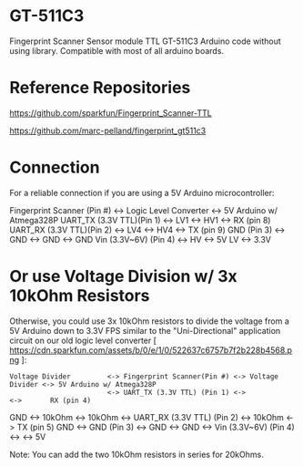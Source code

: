 
# GT-511C3
Fingerprint Scanner Sensor module TTL GT-511C3 Arduino code without using library. Compatible with most of all arduino boards. 


# Reference Repositories
https://github.com/sparkfun/Fingerprint_Scanner-TTL

https://github.com/marc-pelland/fingerprint_gt511c3

# Connection
For a reliable connection if you are using a 5V Arduino microcontroller:

   Fingerprint Scanner (Pin #) <-> Logic Level Converter <-> 5V Arduino w/ Atmega328P
     UART_TX (3.3V TTL)(Pin 1) <->     LV1 <-> HV1       <->  RX (pin 8)
     UART_RX (3.3V TTL)(Pin 2) <->     LV4 <-> HV4       <->  TX (pin 9)
           GND         (Pin 3) <->     GND <-> GND       <->     GND
      Vin (3.3V~6V)    (Pin 4) <->        HV             <->      5V
                                          LV             <->     3.3V
                                          
# Or use Voltage Division w/ 3x 10kOhm Resistors
Otherwise, you could use 3x 10kOhm resistors to divide the voltage from a 5V Arduino down to 3.3V FPS similar to the
"Uni-Directional" application circuit on our old logic level converter
[ https://cdn.sparkfun.com/assets/b/0/e/1/0/522637c6757b7f2b228b4568.png ]:

    Voltage Divider         <-> Fingerprint Scanner(Pin #) <-> Voltage Divider <-> 5V Arduino w/ Atmega328P
                            <-> UART_TX (3.3V TTL) (Pin 1) <->                 <->       RX (pin 4)
  GND <-> 10kOhm <-> 10kOhm <-> UART_RX (3.3V TTL) (Pin 2) <->      10kOhm     <->       TX (pin 5)
          GND               <->        GND         (Pin 3) <->       GND       <->        GND
                            <->    Vin (3.3V~6V)   (Pin 4) <->                 <->        5V
			    
Note: You can add the two 10kOhm resistors in series for 20kOhms.
